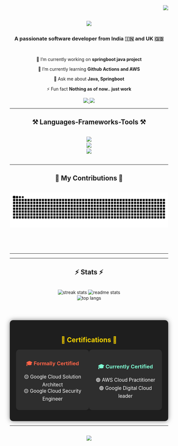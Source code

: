 <img align="right" src="https://visitor-badge.laobi.icu/badge?page_id=ankitrai1985.ankitrai1985" />

<h1 align="center">
    <img src="https://readme-typing-svg.herokuapp.com/?font=Righteous&size=35&center=true&vCenter=true&width=500&height=70&duration=4000&lines=Hi+There!+👋;+I'm+Ankit+Rai!;" />
</h1>

<h3 align="center">A passionate software developer from India 🇮🇳 and UK 🇬🇧  </h3>
<br/>
<div align="center">
 
 🔭 I’m currently working on **springboot java project**
 
 🌱 I’m currently learning **Github Actions and AWS**

💬 Ask me about **Java, Springboot**

⚡ Fun fact **Nothing as of now.. just work**

 </div>

<div align="center"> 
  <a href="mailto:ankit.rai@live.in">
    <img src="https://img.shields.io/badge/Outlook-333333?style=for-the-badge&logo=outlook&logoColor=red" />
  </a>
  <a href="https://www.linkedin.com/in/ankitrai1985" target="_blank">
    <img src="https://img.shields.io/badge/LinkedIn-0077B5?style=for-the-badge&logo=linkedin&logoColor=white" />
  </a>
</div>

 <hr/>
 
<h2 align="center">⚒️ Languages-Frameworks-Tools ⚒️</h2>
<br/>


<div align="center">
    <img src="https://skillicons.dev/icons?i=gradle,maven,java,springboot,aws,googlecloud" /><br>
    <img src="https://skillicons.dev/icons?i=github,git,mysql,db2,mongodb,bitbucket" /><br>
    <img src="https://skillicons.dev/icons?i=docker,gcp,idea,jenkins,linux,postman,spring,sqlite" /><br>
</div>



<br/>
<hr/>

<div align="center">
  <h2>🐍 My Contributions 🐍</h2>
  <br>
  <img alt="snake eating my contributions" src="https://raw.githubusercontent.com/ankitrai1985/ankitrai1985/output/github-contribution-grid-snake.svg" />
  
  <br/><br/><br/>
</div>

<hr/>
<hr/>

<h2 align="center">⚡ Stats ⚡</h2>
<br>
<div align=center>
  <img width=390 src="https://github-readme-streak-stats.herokuapp.com/?user=ankitrai1985&theme=react" alt="streak stats"/>
  <img width=390 src="https://github-readme-stats.vercel.app/api?username=ankitrai1985&count_private=true&show_icons=true&theme=react&rank_icon=github&border_radius=10" alt="readme stats" />
  <br/>
  <img width=325 align="center" src="https://github-readme-stats.vercel.app/api/top-langs/?username=ankitrai1985&hide=HTML&langs_count=8&layout=compact&theme=react" alt="top langs" />
</div>

<br/><br/>

<div align="center" style="background-color:#1e1e1e; color:white; padding:20px; border-radius:10px; box-shadow: 0px 0px 15px rgba(0, 0, 0, 0.5);">
    <h2 style="color:#FFD700;">📜 Certifications 📜</h2>
    <table style="width:100%; border-spacing: 20px;">
        <tr>
            <td align="center" width="50%" style="padding:10px; background-color:#2e2e2e; border-radius:10px;">
                <h3 style="color:#FF6347;">🎓 Formally Certified</h3>
                <ul style="list-style-type:none; padding:0; font-size:1.1em;">
                    <li>🟡 Google Cloud Solution Architect</li>
                    <li>🟡 Google Cloud Security Engineer</li>
                </ul>
            </td>
            <td align="center" width="50%" style="padding:10px; background-color:#2e2e2e; border-radius:10px;">
                <h3 style="color:#7FFFD4;">🎓 Currently Certified</h3>
                <ul style="list-style-type:none; padding:0; font-size:1.1em;">
                    <li>🟢 AWS Cloud Practitioner</li>
                    <li>🟢 Google Digital Cloud leader</li>
                </ul>
            </td>
        </tr>
    </table>
</div>

<hr/>

<br/>

<div style="text-align: center;">
    <img src="https://img.shields.io/badge/Thanks%20for%20having%20a%20look%20at%20my%20profile!!-blue" />
</div>

<br/>


                
